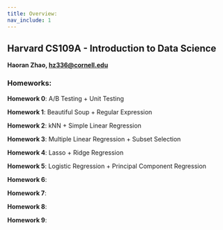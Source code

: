 ```yaml
---
title: Overview:
nav_include: 1
---
```


## Harvard CS109A - Introduction to Data Science

**Haoran Zhao, hz336@cornell.edu**

### Homeworks:

**Homework 0**: A/B Testing + Unit Testing

**Homework 1**: Beautiful Soup + Regular Expression

**Homework 2**: kNN + Simple Linear Regression

**Homework 3**: Multiple Linear Regression + Subset Selection 

**Homework 4**: Lasso + Ridge Regression 

**Homework 5**: Logistic Regression + Principal Component Regression

**Homework 6**: 

**Homework 7**: 

**Homework 8**: 

**Homework 9**: 

